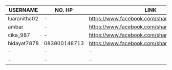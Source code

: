 

|  USERNAME  |  NO. HP  |  LINK  |
|  ---  |  ---  |  ---  |
|  luaranitha02  | -  |  https://www.facebook.com/share/p/1HK7X2S5JA/  |
|  ambar  | -  |  https://www.facebook.com/share/p/1BXCqLjYj1/  |
|  cika_987  | -  |  https://www.facebook.com/share/p/1E4uSZVyaR/  |
|  hidayat7878 |  083800148713  |  https://www.facebook.com/share/p/15ZR26FddG/  |
| -  | -  |  -  |
| -  | -  |  -  |
